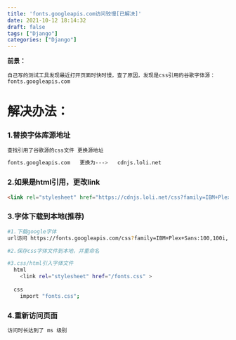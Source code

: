 ```yaml
---
title: 'fonts.googleapis.com访问较慢[已解决]'
date: 2021-10-12 18:14:32
draft: false
tags: ["Django"]
categories: ["Django"]
---
```


**前景：**

`自己写的测试工具发现最近打开页面时快时慢，查了原因，发现是css引用的谷歌字体源：fonts.googleapis.com`

# 解决办法：

### 1.替换字体库源地址
```bash
查找引用了谷歌源的css文件 更换源地址

fonts.googleapis.com   更换为--->   cdnjs.loli.net 
```

### 2.如果是html引用，更改link
```html
<link rel="stylesheet" href="https://cdnjs.loli.net/css?family=IBM+Plex+Sans:" >
```

### 3.字体下载到本地(推荐)
```bash
#1.下载google字体
url访问 https://fonts.googleapis.com/css?family=IBM+Plex+Sans:100,100i,200,200i,300,300i,400,400i,500,500i,600,600i,700,700i|Rubik:300,300i,400,400i,500,500i,700,700i,900,900i&display=swap

#2.保存css字体文件到本地，并重命名

#3.css/html引入字体文件
  html
    <link rel="stylesheet" href="/fonts.css" >
    
  css
    import "fonts.css";
```

### 4.重新访问页面
```bash
访问时长达到了 ms 级别
```
